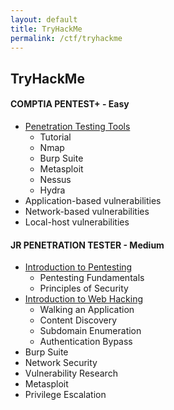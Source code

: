 ```yaml
---
layout: default
title: TryHackMe
permalink: /ctf/tryhackme
---
```


## TryHackMe

#### COMPTIA PENTEST+ - Easy

- [Penetration Testing Tools](_posts/2022-04-11-PenTesting-Tools.md)
  - Tutorial
  - Nmap
  - Burp Suite
  - Metasploit
  - Nessus
  - Hydra
- Application-based vulnerabilities
- Network-based vulnerabilities
- Local-host vulnerabilities

#### JR PENETRATION TESTER - Medium

- [Introduction to Pentesting]()
  - Pentesting Fundamentals
  - Principles of Security
- [Introduction to Web Hacking](_posts/2022-04-13-Introduction-to-Web-Hacking.md)
  - Walking an Application
  - Content Discovery
  - Subdomain Enumeration
  - Authentication Bypass
- Burp Suite
- Network Security
- Vulnerability Research
- Metasploit
- Privilege Escalation


